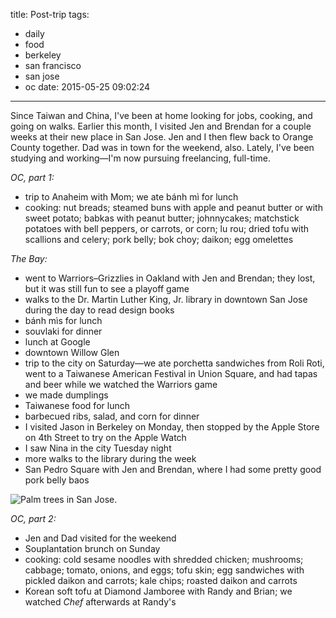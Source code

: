 title: Post-trip
tags:
  - daily
  - food
  - berkeley
  - san francisco
  - san jose
  - oc
date: 2015-05-25 09:02:24
---

Since Taiwan and China, I've been at home looking for jobs, cooking, and going on walks. Earlier this month, I visited Jen and Brendan for a couple weeks at their new place in San Jose. Jen and I then flew back to Orange County together. Dad was in town for the weekend, also. Lately, I've been studying and working—I'm now pursuing freelancing, full-time.

*OC, part 1:*

- trip to Anaheim with Mom; we ate bánh mì for lunch
- cooking: nut breads; steamed buns with apple and peanut butter or with sweet potato; babkas with peanut butter; johnnycakes; matchstick potatoes with bell peppers, or carrots, or corn; lu rou; dried tofu with scallions and celery; pork belly; bok choy; daikon; egg omelettes

*The Bay:*

- went to Warriors–Grizzlies in Oakland with Jen and Brendan; they lost, but it was still fun to see a playoff game
- walks to the Dr. Martin Luther King, Jr. library in downtown San Jose during the day to read design books
- bánh mìs for lunch
- souvlaki for dinner
- lunch at Google
- downtown Willow Glen
- trip to the city on Saturday—we ate porchetta sandwiches from Roli Roti, went to a Taiwanese American Festival in Union Square, and had tapas and beer while we watched the Warriors game
- we made dumplings
- Taiwanese food for lunch
- barbecued ribs, salad, and corn for dinner
- I visited Jason in Berkeley on Monday, then stopped by the Apple Store on 4th Street to try on the Apple Watch
- I saw Nina in the city Tuesday night
- more walks to the library during the week
- San Pedro Square with Jen and Brendan, where I had some pretty good pork belly baos

![Palm trees in San Jose.](https://dl.dropbox.com/u/4291520/journal-images/san-jose-palms.jpg)

*OC, part 2:*

- Jen and Dad visited for the weekend
- Souplantation brunch on Sunday
- cooking: cold sesame noodles with shredded chicken; mushrooms; cabbage; tomato, onions, and eggs; tofu skin; egg sandwiches with pickled daikon and carrots; kale chips; roasted daikon and carrots
- Korean soft tofu at Diamond Jamboree with Randy and Brian; we watched *Chef* afterwards at Randy's
